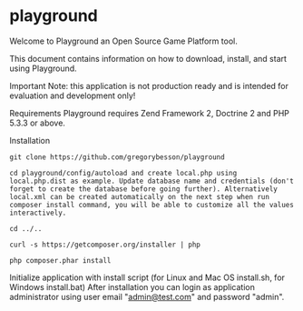 playground
==========

Welcome to Playground an Open Source Game Platform tool.

This document contains information on how to download, install, and start using Playground.

Important Note: this application is not production ready and is intended for evaluation and development only!

Requirements
Playground requires Zend Framework 2, Doctrine 2 and PHP 5.3.3 or above.

Installation


    git clone https://github.com/gregorybesson/playground
 
    cd playground/config/autoload and create local.php using local.php.dist as example. Update database name and credentials (don't forget to create the database before going further). Alternatively local.xml can be created automatically on the next step when run composer install command, you will be able to customize all the values interactively.
 
    cd ../..
 
    curl -s https://getcomposer.org/installer | php
 
    php composer.phar install
 
Initialize application with install script (for Linux and Mac OS install.sh, for Windows install.bat)
After installation you can login as application administrator using user email "admin@test.com" and password "admin".
